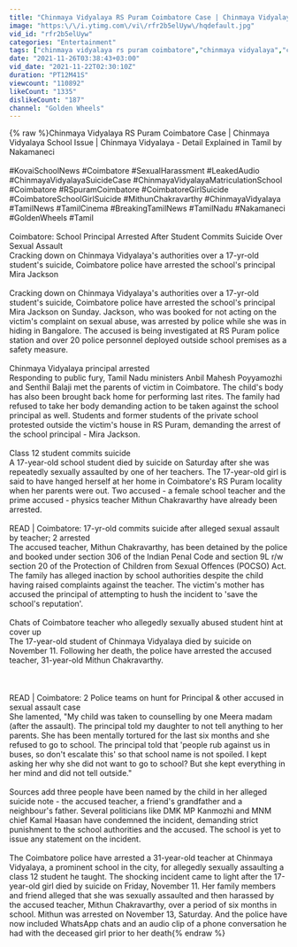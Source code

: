 ```yaml
---
title: "Chinmaya Vidyalaya RS Puram Coimbatore Case | Chinmaya Vidyalaya School Issue | Chinmaya Vidyalaya"
image: "https:\/\/i.ytimg.com\/vi\/rfr2b5elUyw\/hqdefault.jpg"
vid_id: "rfr2b5elUyw"
categories: "Entertainment"
tags: ["chinmaya vidyalaya rs puram coimbatore","chinmaya vidyalaya","chinmaya vidyalaya sucide news"]
date: "2021-11-26T03:38:43+03:00"
vid_date: "2021-11-22T02:30:10Z"
duration: "PT12M41S"
viewcount: "110892"
likeCount: "1335"
dislikeCount: "187"
channel: "Golden Wheels"
---
```

{% raw %}Chinmaya Vidyalaya RS Puram Coimbatore Case | Chinmaya Vidyalaya School Issue | Chinmaya Vidyalaya - Detail Explained in Tamil by Nakamaneci<br /><br />#KovaiSchoolNews #Coimbatore #SexualHarassment #LeakedAudio #ChinmayaVidyalayaSuicideCase #ChinmayaVidyalayaMatriculationSchool #Coimbatore #RSpuramCoimbatore #CoimbatoreGirlSuicide #CoimbatoreSchoolGirlSuicide #MithunChakravarthy #ChinmayaVidyalaya #TamilNews #TamilCinema #BreakingTamilNews #TamilNadu #Nakamaneci #GoldenWheels #Tamil<br /><br />Coimbatore: School Principal Arrested After Student Commits Suicide Over Sexual Assault<br />Cracking down on Chinmaya Vidyalaya's authorities over a 17-yr-old student's suicide, Coimbatore police have arrested the school's principal Mira Jackson<br /><br />Cracking down on Chinmaya Vidyalaya's authorities over a 17-yr-old student's suicide, Coimbatore police have arrested the school's principal Mira Jackson on Sunday. Jackson, who was booked for not acting on the victim's complaint on sexual abuse, was arrested by police while she was in hiding in Bangalore. The accused is being investigated at RS Puram police station and over 20 police personnel deployed outside school premises as a safety measure.<br /><br />Chinmaya Vidyalaya principal arrested<br />Responding to public fury, Tamil Nadu ministers Anbil Mahesh Poyyamozhi and Senthil Balaji met the parents of victim in Coimbatore. The child's body has also been brought back home for performing last rites. The family had refused to take her body demanding action to be taken against the school principal as well. Students and former students of the private school protested outside the victim's house in RS Puram, demanding the arrest of the school principal - Mira Jackson.<br /><br />Class 12 student commits suicide<br />A 17-year-old school student died by suicide on Saturday after she was repeatedly sexually assaulted by one of her teachers. The 17-year-old girl is said to have hanged herself at her home in Coimbatore's RS Puram locality when her parents were out. Two accused - a female school teacher and the prime accused - physics teacher Mithun Chakravarthy have already been arrested.<br /><br />READ | Coimbatore: 17-yr-old commits suicide after alleged sexual assault by teacher; 2 arrested<br />The accused teacher, Mithun Chakravarthy, has been detained by the police and booked under section 306 of the Indian Penal Code and section 9L r/w section 20 of the Protection of Children from Sexual Offences (POCSO) Act. The family has alleged inaction by school authorities despite the child having raised complaints against the teacher. The victim's mother has accused the principal of attempting to hush the incident to 'save the school's reputation'.<br /><br />Chats of Coimbatore teacher who allegedly sexually abused student hint at cover up<br />The 17-year-old student of Chinmaya Vidyalaya died by suicide on November 11. Following her death, the police have arrested the accused teacher, 31-year-old Mithun Chakravarthy.<br /><br /><br /><br />READ | Coimbatore: 2 Police teams on hunt for Principal &amp; other accused in sexual assault case<br />She lamented, &quot;My child was taken to counselling by one Meera madam (after the assault). The principal told my daughter to not tell anything to her parents. She has been mentally tortured for the last six months and she refused to go to school. The principal told that 'people rub against us in buses, so don't escalate this' so that school name is not spoiled. I kept asking her why she did not want to go to school? But she kept everything in her mind and did not tell outside.&quot;<br /><br />Sources add three people have been named by the child in her alleged suicide note - the accused teacher, a friend's grandfather and a neighbour's father. Several politicians like DMK MP Kanmozhi and MNM chief Kamal Haasan have condemned the incident, demanding strict punishment to the school authorities and the accused. The school is yet to issue any statement on the incident.<br /><br />The Coimbatore police have arrested a 31-year-old teacher at Chinmaya Vidyalaya, a prominent school in the city, for allegedly sexually assaulting a class 12 student he taught. The shocking incident came to light after the 17-year-old girl died by suicide on Friday, November 11. Her family members and friend alleged that she was sexually assaulted and then harassed by the accused teacher, Mithun Chakravarthy, over a period of six months in school. Mithun was arrested on November 13, Saturday. And the police have now included WhatsApp chats and an audio clip of a phone conversation he had with the deceased girl prior to her death{% endraw %}
